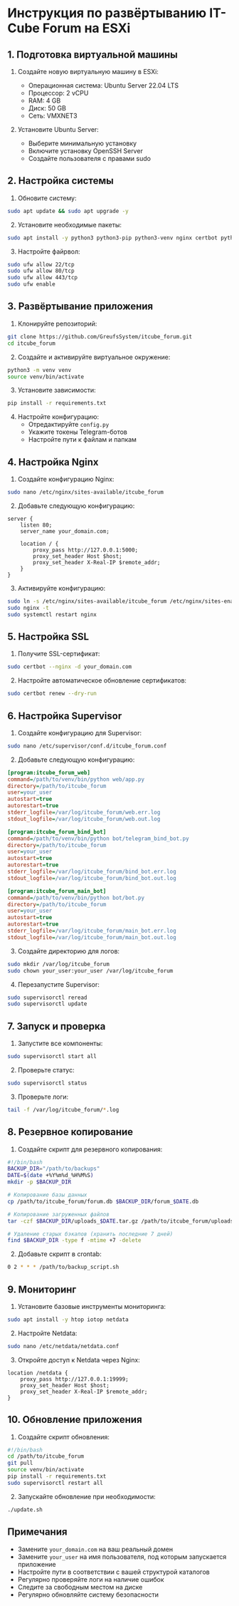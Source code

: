 # Инструкция по развёртыванию IT-Cube Forum на ESXi

## 1. Подготовка виртуальной машины

1. Создайте новую виртуальную машину в ESXi:
   - Операционная система: Ubuntu Server 22.04 LTS
   - Процессор: 2 vCPU
   - RAM: 4 GB
   - Диск: 50 GB
   - Сеть: VMXNET3

2. Установите Ubuntu Server:
   - Выберите минимальную установку
   - Включите установку OpenSSH Server
   - Создайте пользователя с правами sudo

## 2. Настройка системы

1. Обновите систему:
```bash
sudo apt update && sudo apt upgrade -y
```

2. Установите необходимые пакеты:
```bash
sudo apt install -y python3 python3-pip python3-venv nginx certbot python3-certbot-nginx git supervisor
```

3. Настройте файрвол:
```bash
sudo ufw allow 22/tcp
sudo ufw allow 80/tcp
sudo ufw allow 443/tcp
sudo ufw enable
```

## 3. Развёртывание приложения

1. Клонируйте репозиторий:
```bash
git clone https://github.com/GreufsSystem/itcube_forum.git
cd itcube_forum
```

2. Создайте и активируйте виртуальное окружение:
```bash
python3 -m venv venv
source venv/bin/activate
```

3. Установите зависимости:
```bash
pip install -r requirements.txt
```

4. Настройте конфигурацию:
   - Отредактируйте `config.py`
   - Укажите токены Telegram-ботов
   - Настройте пути к файлам и папкам

## 4. Настройка Nginx

1. Создайте конфигурацию Nginx:
```bash
sudo nano /etc/nginx/sites-available/itcube_forum
```

2. Добавьте следующую конфигурацию:
```nginx
server {
    listen 80;
    server_name your_domain.com;

    location / {
        proxy_pass http://127.0.0.1:5000;
        proxy_set_header Host $host;
        proxy_set_header X-Real-IP $remote_addr;
    }
}
```

3. Активируйте конфигурацию:
```bash
sudo ln -s /etc/nginx/sites-available/itcube_forum /etc/nginx/sites-enabled/
sudo nginx -t
sudo systemctl restart nginx
```

## 5. Настройка SSL

1. Получите SSL-сертификат:
```bash
sudo certbot --nginx -d your_domain.com
```

2. Настройте автоматическое обновление сертификатов:
```bash
sudo certbot renew --dry-run
```

## 6. Настройка Supervisor

1. Создайте конфигурацию для Supervisor:
```bash
sudo nano /etc/supervisor/conf.d/itcube_forum.conf
```

2. Добавьте следующую конфигурацию:
```ini
[program:itcube_forum_web]
command=/path/to/venv/bin/python web/app.py
directory=/path/to/itcube_forum
user=your_user
autostart=true
autorestart=true
stderr_logfile=/var/log/itcube_forum/web.err.log
stdout_logfile=/var/log/itcube_forum/web.out.log

[program:itcube_forum_bind_bot]
command=/path/to/venv/bin/python bot/telegram_bind_bot.py
directory=/path/to/itcube_forum
user=your_user
autostart=true
autorestart=true
stderr_logfile=/var/log/itcube_forum/bind_bot.err.log
stdout_logfile=/var/log/itcube_forum/bind_bot.out.log

[program:itcube_forum_main_bot]
command=/path/to/venv/bin/python bot/bot.py
directory=/path/to/itcube_forum
user=your_user
autostart=true
autorestart=true
stderr_logfile=/var/log/itcube_forum/main_bot.err.log
stdout_logfile=/var/log/itcube_forum/main_bot.out.log
```

3. Создайте директорию для логов:
```bash
sudo mkdir /var/log/itcube_forum
sudo chown your_user:your_user /var/log/itcube_forum
```

4. Перезапустите Supervisor:
```bash
sudo supervisorctl reread
sudo supervisorctl update
```

## 7. Запуск и проверка

1. Запустите все компоненты:
```bash
sudo supervisorctl start all
```

2. Проверьте статус:
```bash
sudo supervisorctl status
```

3. Проверьте логи:
```bash
tail -f /var/log/itcube_forum/*.log
```

## 8. Резервное копирование

1. Создайте скрипт для резервного копирования:
```bash
#!/bin/bash
BACKUP_DIR="/path/to/backups"
DATE=$(date +%Y%m%d_%H%M%S)
mkdir -p $BACKUP_DIR

# Копирование базы данных
cp /path/to/itcube_forum/forum.db $BACKUP_DIR/forum_$DATE.db

# Копирование загруженных файлов
tar -czf $BACKUP_DIR/uploads_$DATE.tar.gz /path/to/itcube_forum/uploads/

# Удаление старых бэкапов (хранить последние 7 дней)
find $BACKUP_DIR -type f -mtime +7 -delete
```

2. Добавьте скрипт в crontab:
```bash
0 2 * * * /path/to/backup_script.sh
```

## 9. Мониторинг

1. Установите базовые инструменты мониторинга:
```bash
sudo apt install -y htop iotop netdata
```

2. Настройте Netdata:
```bash
sudo nano /etc/netdata/netdata.conf
```

3. Откройте доступ к Netdata через Nginx:
```nginx
location /netdata {
    proxy_pass http://127.0.0.1:19999;
    proxy_set_header Host $host;
    proxy_set_header X-Real-IP $remote_addr;
}
```

## 10. Обновление приложения

1. Создайте скрипт обновления:
```bash
#!/bin/bash
cd /path/to/itcube_forum
git pull
source venv/bin/activate
pip install -r requirements.txt
sudo supervisorctl restart all
```

2. Запускайте обновление при необходимости:
```bash
./update.sh
```

## Примечания

- Замените `your_domain.com` на ваш реальный домен
- Замените `your_user` на имя пользователя, под которым запускается приложение
- Настройте пути в соответствии с вашей структурой каталогов
- Регулярно проверяйте логи на наличие ошибок
- Следите за свободным местом на диске
- Регулярно обновляйте систему безопасности 